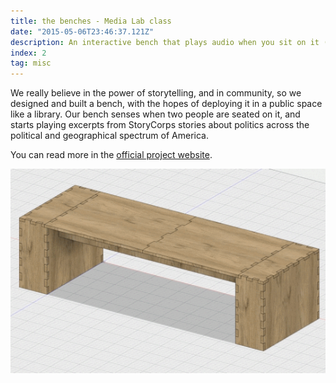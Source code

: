 ```yaml
---
title: the benches - Media Lab class
date: "2015-05-06T23:46:37.121Z"
description: An interactive bench that plays audio when you sit on it (Media Lab class project).
index: 2
tag: misc
---
```


We really believe in the power of storytelling, and in community, so we designed and built a bench, with the hopes of deploying it in a public space like a library. Our bench senses when two people are seated on it, and starts playing excerpts from StoryCorps stories about politics across the political and geographical spectrum of America.

You can read more in the <a href="https://thebenches.media.mit.edu/" target="_blank">official project website</a>.

![altcaption](GIF.gif)
